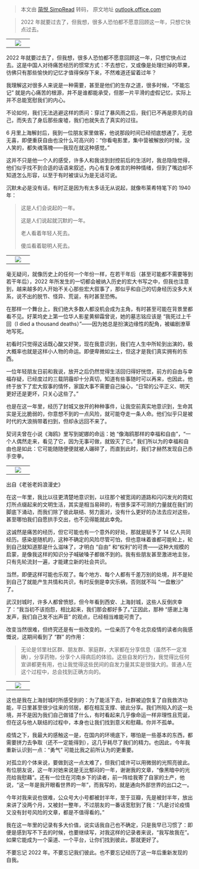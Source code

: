> 本文由 [简悦 SimpRead](http://ksria.com/simpread/) 转码， 原文地址 [outlook.office.com](https://outlook.office.com/mail/inbox/id/AAQkADljZDJhOGZlLWRjN2ItNDE3My1iNDViLWM3ZDA3ZWI5MjgwZgAQAPy7UUJhLwpFnz1Mh7jfkVk%3D)

> 2022 年就要过去了，但我想，很多人恐怕都不愿意回顾这一年，只想它快点过去。

<table><tbody><tr><td></td><td><a href="https://substack.com/redirect/51161c49-d585-49d1-9b17-50523d069004?j=eyJ1IjoiMXV6d20yIn0.fML9pYTd8tqegvrgvmSo0CqOfhm8E2faeiKSBvCyH8U" target="_blank" rel="noopener noreferrer" data-auth="NotApplicable" data-safelink="true" data-ogsc=""><img class="" src="https://substackcdn.com/image/fetch/w_2160,c_limit,f_auto,q_auto:good,fl_progressive:steep/https%3A%2F%2Fbucketeer-e05bbc84-baa3-437e-9518-adb32be77984.s3.amazonaws.com%2Fpublic%2Fimages%2F7be1d285-4777-4fe9-8706-06956ad4dc64_1080x824.jpeg" style="width: auto;"></a></td><td></td></tr></tbody></table>

2022 年就要过去了，但我想，很多人恐怕都不愿意回顾这一年，只想它快点过去。这是中国人对待痛苦经历的惯常方式：不去想它，又或像是处理烂掉的苹果，彷佛只有那些愉快的记忆才值得保存下来，不然难道还留着过年？

我理解这对很多人来说是一种需要，甚至是他们的生存之道，很多时候，“不能忘记” 就是内心痛苦的根源，并不是谁都能承受，但那一片平滑的虚假记忆，实际上并不总能宽慰我们的内心。

不论如何，我们无法逃避这样的质问：穿过了暴风雨之后，我们已不再是原先的自己，而失去了身后那些废墟，我们也就失去了真实的过往。

6 月里上海解封后，我到一位朋友家里做客，他说那段时间已经彻底想通了，无悲无喜，即便重获自由也没什么可高兴的：“你看电影里，集中营被解放的时候，没人笑的，都失魂落魄——我现在就这种感觉。”

这并不只是他一个人的感受，许多人和我谈到封控前后的生活时，我总隐隐觉得，他们似乎找不到合适的话语来叙述，内心有复杂难言的种种情绪，但到了嘴边却不知道怎么形容，以至于有时被误认为是无话可说。

沉默未必是没有话，有时正是因为有太多话无从说起，就像布莱希特笔下的 1940 年：

> 这是人们会说起的一年。
> 
> 这是人们说起就沉默的一年。
> 
> 老人看着年轻人死去。
> 
> 傻瓜看着聪明人死去。

<table><tbody><tr><td></td><td><a href="https://substack.com/redirect/4c8ca56d-5338-4b61-a146-d1e273b7f30a?j=eyJ1IjoiMXV6d20yIn0.fML9pYTd8tqegvrgvmSo0CqOfhm8E2faeiKSBvCyH8U" target="_blank" rel="noopener noreferrer" data-auth="NotApplicable" data-safelink="true" data-ogsc=""><img class="sr-rd-content-img-load" src="https://substackcdn.com/image/fetch/w_2048,c_limit,f_auto,q_auto:good,fl_progressive:steep/https%3A%2F%2Fbucketeer-e05bbc84-baa3-437e-9518-adb32be77984.s3.amazonaws.com%2Fpublic%2Fimages%2Fbd295344-24c6-4ae8-84ef-19dd0f3ae804_1024x1821.jpeg"></a></td><td></td></tr></tbody></table>

毫无疑问，就像历史上的任何一个年份一样，在若干年后（甚至可能都不需要等到若干年后），2022 年所发生的一切都会被纳入历史的宏大书写之中，但我也注意到，越来越多的人开始不关心那些宏大叙事了，那似乎和自己的切身经历没多大关系，说不出的脱节、怪异、荒诞，有时甚至恐怖。

在那样一个舞台上，我们绝大多数人都没机会成为主角，有时甚至可能在背景里都看不见。好莱坞史上第一位华人影星黄柳霜曾说，她的墓志铭应该是 “我死过上千回（I died a thousand deaths）”——因为她总是扮演边缘性的配角，被编剧潦草地写死。

初看时只觉得这话既心酸又好笑，现在我意识到，我们在人生中所轮到出演的，极大概率也就是这样小人物的命运。即便卑微如尘土，但这才是我们真实拥有的东西。

一位年轻朋友日前和我说，放开之后仍然觉得生活回归得好恍惚，前方的自由与幸福存疑，已经度过的三载阴霾却十分真切，知道有些事随时可以再来，也因此，他终于放下了宏大叙事的情怀，家国大事不需要自己操心，“日常的公平正义、明天更好还是更坏，只关心这些了。”

也是在这一年里，经历了封城又放开的种种事件，让我空前真实地意识到，生命其实是无比脆弱的，你意想不到的一点风险，就可能夺走一条人命。他们似乎只是被时代的大浪捎带着扫到，但却永远回不来了。

契诃夫曾在小说《海鸥》里写到妮娜的命运：她 “像海鸥那样的幸福和自由”，“一个人偶然走来，看见了它，因为无事可做，就毁灭了它。” 我们所以为的幸福和自由也是如此：它可能随随便便就被人碾碎了，而直到此时，我们才赫然发现自己赤手空拳。

<table><tbody><tr><td></td><td><a href="https://substack.com/redirect/0bfbe926-3877-454d-afaa-9fc0973a2ea4?j=eyJ1IjoiMXV6d20yIn0.fML9pYTd8tqegvrgvmSo0CqOfhm8E2faeiKSBvCyH8U" target="_blank" rel="noopener noreferrer" data-auth="NotApplicable" data-safelink="true" data-ogsc=""><img class="sr-rd-content-img-load" src="https://substackcdn.com/image/fetch/w_2160,c_limit,f_auto,q_auto:good,fl_progressive:steep/https%3A%2F%2Fbucketeer-e05bbc84-baa3-437e-9518-adb32be77984.s3.amazonaws.com%2Fpublic%2Fimages%2F4ad6c466-4550-4707-a391-79b0cc13f608_1080x1833.jpeg"></a></td><td></td></tr></tbody></table>

出自《老爸老妈浪漫史》

在这一年里，我比以往更清楚地意识到，以往那个被宽阔的道路和闪闪发光的霓虹灯所点缀起来的文明生活，其实是相当易碎的，有很多深不可测的力量就在我们的脚底下涌动，而我们除了彼此联结、努力面对，没有什么更好的办法去应对这些，甚至哪怕我们自愿拱手交出，也不见得能就此幸免。

这诚然是痛苦的经历，但它可能也有一个意外的好处，那就是赋予了 14 亿人共同经历。感染是随机的，这种不确定的风险尽管可怕，但也意味着谁都可能轮上，轮到自己就知道那是什么滋味了，才明白 “自由” 和“权利”的可贵——这种大规模的启蒙，是像我这样的知识分子喊破嗓子都做不到的。我有些朋友甚至激进地主张，只有先轮流封一遍，才能建立新的社会共识。

当然，即便这样可能也乐观了。每个地方、每个人都有千差万别的处境，并不是轮到自己了就能产生共情和共识，有时反倒是幸灾乐祸，否则就不叫 “一盘散沙” 了。

武汉封城时，许多人都曾愤怒，但今年看到西安、上海封城，这些人反倒庆幸了：“我当初不该抱怨，相比起来，我们那会都好多了。”正因此，那种 “感谢上海发声，我们自己发不出声音” 的观点，已经相当难能可贵了。

改变当然很难，但终究还是有一些改变的。一位亲历了今冬北京疫情的读者向我感慨说，这期间看到了 “群” 的作用：

> 无论是邻里社区群、朋友群、家庭群，大家都在分享信息（虽然不一定准确），分享药物，分享个人得病后的体验。这些自发的行为，我觉得比任何宣讲都更有用，也让我觉得这些民间的自发力量其实是很强大的。普通人在这个过程中，总会找到正确方向的。

<table><tbody><tr><td></td><td><a href="https://substack.com/redirect/0f031834-cf21-4e9e-b3d8-3448d5a7cc52?j=eyJ1IjoiMXV6d20yIn0.fML9pYTd8tqegvrgvmSo0CqOfhm8E2faeiKSBvCyH8U" target="_blank" rel="noopener noreferrer" data-auth="NotApplicable" data-safelink="true" data-ogsc=""><img class="" src="https://substackcdn.com/image/fetch/w_2160,c_limit,f_auto,q_auto:good,fl_progressive:steep/https%3A%2F%2Fbucketeer-e05bbc84-baa3-437e-9518-adb32be77984.s3.amazonaws.com%2Fpublic%2Fimages%2F9742c44b-3cd0-41ef-a5c9-fc45d36fa28a_1080x864.jpeg" style="width: auto;"></a></td><td></td></tr></tbody></table>

这也是我在上海封城时所感受到的：为了能活下去，社群被迫恢复了自我救济功能，平日里甚至很少往来的邻居，都在相互支撑、彼此分享。我们所陷入的这一处境，并不是因为我们自己做错了什么，有时看起来几乎像命运一样非理性且荒诞，但在这与他人联结的过程中，本身也让我们找到意义和慰藉。你并不孤单。

疫情之下，我最大的感触这一是，在国内的环境底下，哪怕是一些基本的东西，都需要拼力去争取（还不一定能得到），这几乎耗尽了我们的精力。也因此，今年我重新认识到一点：“勇气” 可能比我之前所认为的更重要。

对孤立的个体来说，要做到这一点太难了，但我们或许可以用微弱的光照亮彼此。有位朋友说，这一年对她来说是无比郁闷的一年，谢谢我的文章，“像黑暗中的光亮给我慰藉”。还有一位住在河南乡下的读者，前一阵给我寄了自家的土产，他说，“这一年是我开眼看世界的一年”，而我写的，就是通向外部世界的出口之一。

今年对我来说也很难，公众号大小号都被封半年，至于豆瓣，先是被封半年，放出来讲了没两个月，又被封一整年，不过朋友的一番话宽慰到了我：“凡是讨论疫情又没有封号风险的文章，都是不值得看的。”

我在这一年里的记录有多大价值，说实话我自己也不确定，只是我早已习惯了：即便是感到写不下去的时候，也要继续写，对我这样的记录者来说，“我写故我在”。如果它能成为一个渠道、一个平台，让你们找到彼此，那就更好了。

不要忘记 2022 年。不要忘记我们彼此。也不要忘记经历了这一年后重新发现的自我。